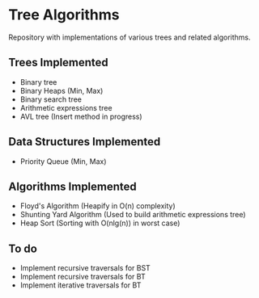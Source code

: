 # Tree Algorithms

Repository with implementations of various trees and related algorithms.

## Trees Implemented

- Binary tree
- Binary Heaps (Min, Max)
- Binary search tree
- Arithmetic expressions tree
- AVL tree (Insert method in progress)

## Data Structures Implemented

- Priority Queue (Min, Max)

## Algorithms Implemented

- Floyd's Algorithm (Heapify in O(n) complexity)
- Shunting Yard Algorithm (Used to build arithmetic expressions tree)
- Heap Sort (Sorting with O(nlg(n)) in worst case)

## To do

- Implement recursive traversals for BST
- Implement recursive traversals for BT
- Implement iterative traversals for BT
